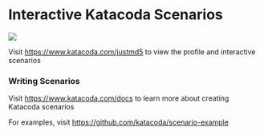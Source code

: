 # Interactive Katacoda Scenarios

[![](http://shields.katacoda.com/katacoda/justmd5/count.svg)](https://www.katacoda.com/justmd5 "Get your profile on Katacoda.com")

Visit https://www.katacoda.com/justmd5 to view the profile and interactive scenarios

### Writing Scenarios
Visit https://www.katacoda.com/docs to learn more about creating Katacoda scenarios

For examples, visit https://github.com/katacoda/scenario-example
